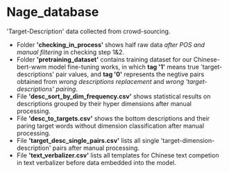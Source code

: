 # Nage_database
'Target-Description' data collected from crowd-sourcing.

- Folder **'checking_in_process'** shows half raw data _after POS and manual filtering_ in checking step 1&2.
- Folder **'pretraining_dataset'** contains training dataset for our Chinese-bert-wwm model fine-tuning works, in which **tag '1'** means true 'target-descriptions' pair values, and **tag '0'** represents the negtive pairs obtained from _wrong descriptions replacement_ and _wrong 'target-descriptions' pairing_.
- File **'desc_sort_by_dim_frequency.csv'**  shows statistical results on descriptions grouped by their hyper dimensions after manual processing.
- File **'desc_to_targets.csv'** shows the bottom descriptions and their paring target words without dimension classification after manual processing.
- File **'target_desc_single_pairs.csv'** lists all single 'target-dimension-description' pairs after manual processing.
- File **'text_verbalizer.csv'** lists all templates for Chinese text competion in text verbalizer before data embedded into the model.
